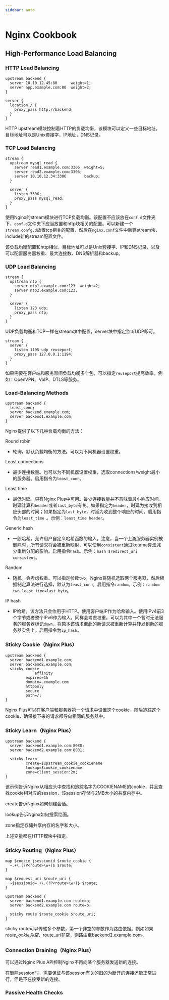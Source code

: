 ```yaml
---
sidebar: auto
---
```


# Nginx Cookbook

## High-Performance Load Balancing

### HTTP Load Balancing

```nginx
upstream backend {
  server 10.10.12.45:80      weight=1;
  server app.example.com:80  weight=2;
}

server {
  location / {
    proxy_pass http://backend;
  }
}
```

HTTP upstream模块控制着HTTP的负载均衡，该模块可以定义一些目标地址，目标地址可以是Unix套接字，IP地址，DNS记录。



### TCP Load Balancing

```nginx
stream {
  upstream mysql_read {
    server read1.example.com:3306  weight=5;
    server read2.example.com:3306;
    server 10.10.12.34:3306        backup;
  }
  
  server {
    listen 3306;
    proxy_pass mysql_read;
  }
}
```

使用Nginx的stream模块进行TCP负载均衡。该配置不应该放在`conf.d`文件夹下，`conf.d`文件夹下应当放置和http块相关的配置。可以新建一个`stream.confg.d`放置tcp相关的配置，然后在`nginx.conf`文件中新建stream块，include新的stream配置文件。

该负载均衡配置和http相似，目标地址可以是Unix套接字、IP和DNS记录，以及可以配置服务器权重、最大连接数、DNS解析器和backup。

### UDP Load Balancing

```nginx
stream {
  upstream ntp {
    server ntp1.example.com:123  weight=2;
    server ntp2.example.com:123;
  }
  
  server {
    listen 123 udp;
    proxy_pass ntp;
  }
}
```

UDP负载均衡和TCP一样在stream块中配置，server块中指定监听UDP即可。

```nginx
stream {
  server {
    listen 1195 udp reuseport;
    proxy_pass 127.0.0.1:1194;
  }
}
```

如果需要在客户端和服务器间负载均衡多个包，可以指定`reuseport`提高效率，例如：OpenVPN、VoIP、DTLS等服务。



### Load-Balancing Methods

```nginx
upstream backend {
  least_conn;
  server backend.example.com;
  server backend1.example.com;
}
```

Nginx提供了以下几种负载均衡的方法：

Round robin

- 轮询。默认负载均衡的方法。可以为不同机器设置权重。

Least connections

- 最少连接数量。也可以为不同机器设置权重，选取connections/weight最小的服务器。启用指令为`least_conn`。

Least time

- 最低时延。只有Nginx Plus中可用。最少连接数量并不意味着最小响应时间。时延计算和`header`或者`last_byte`有关。如果指定为`header`，时延为接收到相应头部的时间；如果指定为`last_byte`，时延为收到整个响应的时间。启用指令为`least_time `。示例：`least_time header`。

Generic hash

- 一般哈希。允许用户自定义哈希函数的输入。注意，当一个上游服务器实例被删除时，所有请求将会被重新映射，可以使用`consistent`通过ketama算法减少重新分配的影响。启用指令`hash`。示例：`hash $redirect_uri consistent`。

Random

- 随机。会考虑权重。可以指定参数`two`，Nginx将随机选取两个服务器，然后根据制定算法进行选择，默认为`least_conn`。启用指令`random`。示例：`random two least_time=last_byte`。

IP hash

- IP哈希。该方法只会作用于HTTP。使用客户端IP作为哈希输入。使用IPv4前3个字节或者整个IPv6作为输入。同样会考虑权重。可以为其中一个暂时无法服务的服务器标记`down`，将原本该请求至此的新请求被重新计算并转发到新的服务器实例上。启用指令为`ip_hash`。



### Sticky Cookie（Nginx Plus）

```nginx
upstream backend {
  server backend1.example.com;
  server backend2.example.com;
  sticky cookie
    		 affinity
         expires=1h
         domain=.example.com
         httponly
         secure
         path=/;
}
```

Nginx Plus可以在客户端和服务器第一个请求中设置这个cookie，随后追踪这个cookie，确保接下来的请求都导向相同的服务器中。



### Sticky Learn（Nginx Plus）

```nginx
upstream backend {
  server backend1.example.com:8080;
  server backend2.example.com:8081;
  
  sticky learn
         create=$upstream_cookie_cookiename
         lookup=$cookie_cookiename
         zone=client_session:2m;
}
```

该示例告诉Nginx从相应头中查找和追踪名字为COOKIENAME的cookie，并且查找cookie相对应的session，该session存储与2MB大小的共享内存中。

create告诉Nginx如何创建会话。

lookup告诉Nginx如何搜索绘画。

zone指定存储共享内存的名字和大小。

上述变量都在HTTP模块中指定。



### Sticky Routing（Nginx Plus）

```nginx
map $cookie_jsessionid $route_cookie {
  ~.+\.(?P<route>\w+)$ $route;
}

map $request_uri $route_uri {
  ~jsessionid=.+\.(?P<route>\w+)$ $route;
}

upstream backend {
  server backend1.example.com route=a;
  server backend2.example.com route=b;
  
  sticky route $route_cookie $route_uri;
}
```

sticky route可以传递多个参数，第一个非空的参数作为路由依据。例如如果$route_cookie为空，$route_uri非空，则路由至backend2.example.com。



### Connection Draining（Nginx Plus）

可以通过Nginx Plus API控制Nginx不再向某个服务器发送新的连接。

在删除session时，需要保证与该session有关的旧的为断开的连接还能正常进行，但是不在接受新的连接。



### Passive Health Checks

